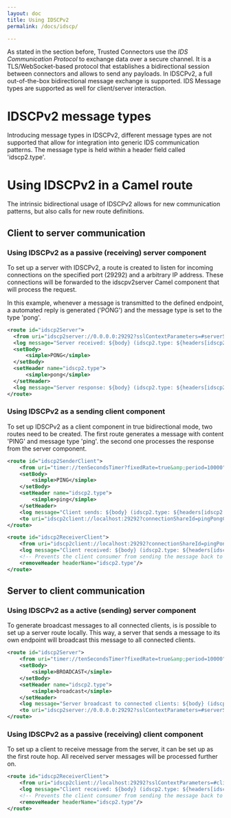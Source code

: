 ```yaml
---
layout: doc
title: Using IDSCPv2
permalink: /docs/idscp/

---
```

As stated in the section before, Trusted Connectors use the _IDS Communication Protocol_ to exchange data over a secure channel. It is a TLS/WebSocket-based protocol that establishes a bidirectional session between connectors and allows to send any payloads.
In IDSCPv2, a full out-of-the-box bidirectional message exchange is supported. IDS Message types are supported as well for client/server interaction.

# IDSCPv2 message types
Introducing message types in IDSCPv2, different message types are not supported that allow for integration into generic IDS communication patterns. The message type is held within a header field called 'idscp2.type'.

# Using IDSCPv2 in a Camel route
The intrinsic bidirectional usage of IDSCPv2 allows for new communication patterns, but also calls for new route definitions.

## Client to server communication
### Using IDSCPv2 as a passive (receiving) server component

To set up a server with IDSCPv2, a route is created to listen for incoming connections on the specified port (29292) and a arbitrary IP address. These connections will be forwarded to the idscpv2server Camel component that will process the request.

In this example, whenever a message is transmitted to the defined endpoint, a automated reply is generated ('PONG') and the message type is set to the type 'pong'.

```xml
<route id="idscp2Server">
  <from uri="idscp2server://0.0.0.0:29292?sslContextParameters=#serverSslContext"/>
  <log message="Server received: ${body} (idscp2.type: ${headers[idscp2.type]})"/>
  <setBody>
      <simple>PONG</simple>
  </setBody>
  <setHeader name="idscp2.type">
      <simple>pong</simple>
  </setHeader>
  <log message="Server response: ${body} (idscp2.type: ${headers[idscp2.type]})"/>
</route>
```

### Using IDSCPv2 as a sending client component

To set up IDSCPv2 as a client component in true bidirectional mode, two routes need to be created. The first route generates a message with content 'PING' and message type 'ping'. the second one processes the response from the server component.

```xml
<route id="idscp2SenderClient">
    <from uri="timer://tenSecondsTimer?fixedRate=true&amp;period=10000"/>
    <setBody>
        <simple>PING</simple>
    </setBody>
    <setHeader name="idscp2.type">
        <simple>ping</simple>
    </setHeader>
    <log message="Client sends: ${body} (idscp2.type: ${headers[idscp2.type]})"/>
    <to uri="idscp2client://localhost:29292?connectionShareId=pingPongConnection&amp;sslContextParameters=#clientSslContext"/>
</route>

<route id="idscp2ReceiverClient">
    <from uri="idscp2client://localhost:29292?connectionShareId=pingPongConnection&amp;sslContextParameters=#clientSslContext"/>
    <log message="Client received: ${body} (idscp2.type: ${headers[idscp2.type]})"/>
    <!-- Prevents the client consumer from sending the message back to the server -->
    <removeHeader headerName="idscp2.type"/>
</route>
```

## Server to client communication
### Using IDSCPv2 as a active (sending) server component
To generate broadcast messages to all connected clients, is is possible to set up a server route locally. This way, a server that sends a message to its own endpoint will broadcast this message to all connected clients.

```xml
<route id="idscp2Server">
    <from uri="timer://tenSecondsTimer?fixedRate=true&amp;period=10000"/>
    <setBody>
        <simple>BROADCAST</simple>
    </setBody>
    <setHeader name="idscp2.type">
        <simple>broadcast</simple>
    </setHeader>
    <log message="Server broadcast to connected clients: ${body} (idscp2.type: ${headers[idscp2.type]})"/>
    <to uri="idscp2server://0.0.0.0:29292?sslContextParameters=#serverSslContext"/>
</route>
```
### Using IDSCPv2 as a passive (receiving) client component
To set up a client to receive message from the server, it can be set up as the first route hop. All received server messages will be processed further on.

```xml
<route id="idscp2ReceiverClient">
    <from uri="idscp2client://localhost:29292?sslContextParameters=#clientSslContext"/>
    <log message="Client received: ${body} (idscp2.type: ${headers[idscp2.type]})"/>
    <!-- Prevents the client consumer from sending the message back to the server -->
    <removeHeader headerName="idscp2.type"/>
</route>
```
